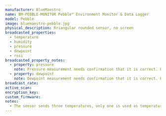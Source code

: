 ```yaml
---
manufacturer: BlueMaestro
name: BM-PEBBLE-MONITOR Pebble™ Environment Monitor & Data Logger
model: Pebble
image: bluemaestro-pebble.jpg
physical_description: Rriangular rounded sensor, no screen
broadcasted_properties:
  - temperature
  - humidity
  - pressure
  - dewpoint
  - rssi
broadcasted_property_notes:
  - property: pressure
    note: Pressure measurement needs confirmation that it is correct. Please open an issue if you think pressure is correct/not correct.
  - property: dewpoint
    note: Dewpoint measurement needs confirmation that it is correct. Please open an issue if you think dewpoint is correct/not correct.
broadcast_rate:
active_scan:
encryption_key:
custom_firmware:
notes:
  - The sensor sends three temperatures, only one is used as temperature.
---
```

